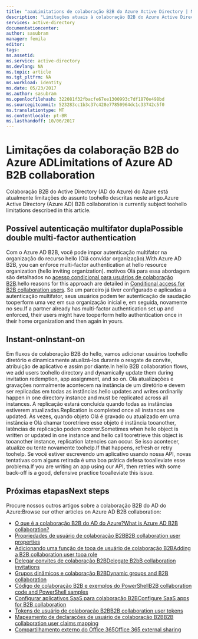 ```yaml
---
title: "aaaLimitations de colaboração B2B do Azure Active Directory | Microsoft Docs"
description: "Limitações atuais à colaboração B2B do Azure Active Directory"
services: active-directory
documentationcenter: 
author: sasubram
manager: femila
editor: 
tags: 
ms.assetid: 
ms.service: active-directory
ms.devlang: NA
ms.topic: article
ms.tgt_pltfrm: NA
ms.workload: identity
ms.date: 05/23/2017
ms.author: sasubram
ms.openlocfilehash: 322081f32fbacfe67ee1300993c7df1870e498bd
ms.sourcegitcommit: 523283cc1b3c37c428e77850964dc1c33742c5f0
ms.translationtype: MT
ms.contentlocale: pt-BR
ms.lasthandoff: 10/06/2017
---
```

# <a name="limitations-of-azure-ad-b2b-collaboration"></a><span data-ttu-id="dc5f5-103">Limitações da colaboração B2B do Azure AD</span><span class="sxs-lookup"><span data-stu-id="dc5f5-103">Limitations of Azure AD B2B collaboration</span></span>
<span data-ttu-id="dc5f5-104">Colaboração B2B do Active Directory (AD do Azure) do Azure está atualmente limitações do assunto toohello descritas neste artigo.</span><span class="sxs-lookup"><span data-stu-id="dc5f5-104">Azure Active Directory (Azure AD) B2B collaboration is currently subject toohello limitations described in this article.</span></span>

## <a name="possible-double-multi-factor-authentication"></a><span data-ttu-id="dc5f5-105">Possível autenticação multifator dupla</span><span class="sxs-lookup"><span data-stu-id="dc5f5-105">Possible double multi-factor authentication</span></span>
<span data-ttu-id="dc5f5-106">Com o Azure AD B2B, você pode impor autenticação multifator na organização do recurso hello (Olá convidar organização).</span><span class="sxs-lookup"><span data-stu-id="dc5f5-106">With Azure AD B2B, you can enforce multi-factor authentication at hello resource organization (hello inviting organization).</span></span> <span data-ttu-id="dc5f5-107">motivos Olá para essa abordagem são detalhados no [acesso condicional para usuários de colaboração B2B](active-directory-b2b-mfa-instructions.md).</span><span class="sxs-lookup"><span data-stu-id="dc5f5-107">hello reasons for this approach are detailed in [Conditional access for B2B collaboration users](active-directory-b2b-mfa-instructions.md).</span></span> <span data-ttu-id="dc5f5-108">Se um parceiro já tiver configurado e aplicadas a autenticação multifator, seus usuários podem ter autenticação de saudação tooperform uma vez em sua organização inicial e, em seguida, novamente no seu.</span><span class="sxs-lookup"><span data-stu-id="dc5f5-108">If a partner already has multi-factor authentication set up and enforced, their users might have tooperform hello authentication once in their home organization and then again in yours.</span></span>

## <a name="instant-on"></a><span data-ttu-id="dc5f5-109">Instant-on</span><span class="sxs-lookup"><span data-stu-id="dc5f5-109">Instant-on</span></span>
<span data-ttu-id="dc5f5-110">Em fluxos de colaboração B2B do hello, vamos adicionar usuários toohello diretório e dinamicamente atualizá-los durante o resgate de convite, atribuição de aplicativo e assim por diante.</span><span class="sxs-lookup"><span data-stu-id="dc5f5-110">In hello B2B collaboration flows, we add users toohello directory and dynamically update them during invitation redemption, app assignment, and so on.</span></span> <span data-ttu-id="dc5f5-111">Olá atualizações e gravações normalmente acontecem na instância de um diretório e devem ser replicadas em todas as instâncias.</span><span class="sxs-lookup"><span data-stu-id="dc5f5-111">hello updates and writes ordinarily happen in one directory instance and must be replicated across all instances.</span></span> <span data-ttu-id="dc5f5-112">A replicação estará concluída quando todas as instâncias estiverem atualizadas.</span><span class="sxs-lookup"><span data-stu-id="dc5f5-112">Replication is completed once all instances are updated.</span></span> <span data-ttu-id="dc5f5-113">Às vezes, quando objeto Olá é gravado ou atualizado em uma instância e Olá chamar tooretrieve esse objeto é instância tooanother, latências de replicação podem ocorrer.</span><span class="sxs-lookup"><span data-stu-id="dc5f5-113">Sometimes when hello object is written or updated in one instance and hello call tooretrieve this object is tooanother instance, replication latencies can occur.</span></span> <span data-ttu-id="dc5f5-114">Se isso acontecer, atualize ou tente novamente toohelp.</span><span class="sxs-lookup"><span data-stu-id="dc5f5-114">If that happens, refresh or retry toohelp.</span></span> <span data-ttu-id="dc5f5-115">Se você estiver escrevendo um aplicativo usando nossa API, novas tentativas com alguns retirada é uma boa prática defesa tooalleviate esse problema.</span><span class="sxs-lookup"><span data-stu-id="dc5f5-115">If you are writing an app using our API, then retries with some back-off is a good, defensive practice tooalleviate this issue.</span></span>

## <a name="next-steps"></a><span data-ttu-id="dc5f5-116">Próximas etapas</span><span class="sxs-lookup"><span data-stu-id="dc5f5-116">Next steps</span></span>

<span data-ttu-id="dc5f5-117">Procure nossos outros artigos sobre a colaboração B2B do AD do Azure:</span><span class="sxs-lookup"><span data-stu-id="dc5f5-117">Browse our other articles on Azure AD B2B collaboration:</span></span>

* [<span data-ttu-id="dc5f5-118">O que é a colaboração B2B do AD do Azure?</span><span class="sxs-lookup"><span data-stu-id="dc5f5-118">What is Azure AD B2B collaboration?</span></span>](active-directory-b2b-what-is-azure-ad-b2b.md)
* [<span data-ttu-id="dc5f5-119">Propriedades de usuário de colaboração B2B</span><span class="sxs-lookup"><span data-stu-id="dc5f5-119">B2B collaboration user properties</span></span>](active-directory-b2b-user-properties.md)
* [<span data-ttu-id="dc5f5-120">Adicionando uma função de tooa de usuário de colaboração B2B</span><span class="sxs-lookup"><span data-stu-id="dc5f5-120">Adding a B2B collaboration user tooa role</span></span>](active-directory-b2b-add-guest-to-role.md)
* [<span data-ttu-id="dc5f5-121">Delegar convites de colaboração B2B</span><span class="sxs-lookup"><span data-stu-id="dc5f5-121">Delegate B2bB collaboration invitations</span></span>](active-directory-b2b-delegate-invitations.md)
* [<span data-ttu-id="dc5f5-122">Grupos dinâmicos e colaboração B2B</span><span class="sxs-lookup"><span data-stu-id="dc5f5-122">Dynamic groups and B2B collaboration</span></span>](active-directory-b2b-dynamic-groups.md)
* [<span data-ttu-id="dc5f5-123">Código de colaboração B2B e exemplos do PowerShell</span><span class="sxs-lookup"><span data-stu-id="dc5f5-123">B2B collaboration code and PowerShell samples</span></span>](active-directory-b2b-code-samples.md)
* [<span data-ttu-id="dc5f5-124">Configurar aplicativos SaaS para colaboração B2B</span><span class="sxs-lookup"><span data-stu-id="dc5f5-124">Configure SaaS apps for B2B collaboration</span></span>](active-directory-b2b-configure-saas-apps.md)
* [<span data-ttu-id="dc5f5-125">Tokens de usuário de colaboração B2B</span><span class="sxs-lookup"><span data-stu-id="dc5f5-125">B2B collaboration user tokens</span></span>](active-directory-b2b-user-token.md)
* [<span data-ttu-id="dc5f5-126">Mapeamento de declarações de usuário de colaboração B2B</span><span class="sxs-lookup"><span data-stu-id="dc5f5-126">B2B collaboration user claims mapping</span></span>](active-directory-b2b-claims-mapping.md)
* [<span data-ttu-id="dc5f5-127">Compartilhamento externo do Office 365</span><span class="sxs-lookup"><span data-stu-id="dc5f5-127">Office 365 external sharing</span></span>](active-directory-b2b-o365-external-user.md)
